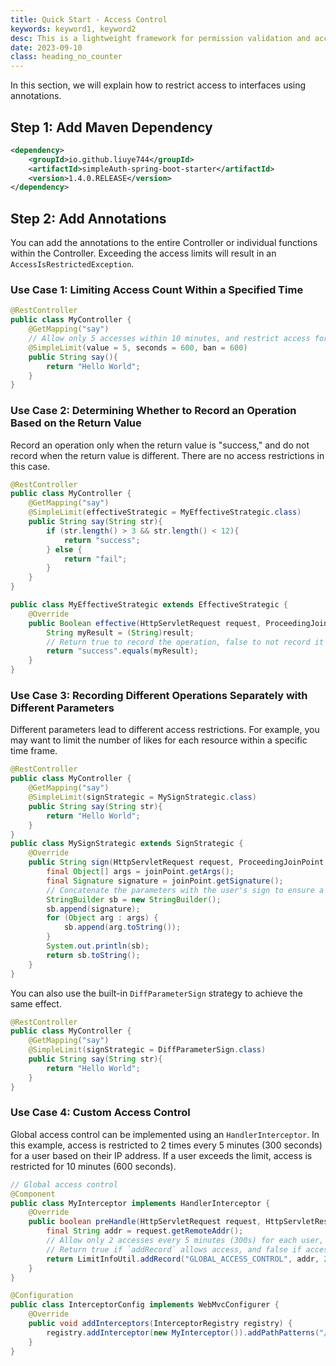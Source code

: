 ```yaml
---
title: Quick Start - Access Control
keywords: keyword1, keyword2
desc: This is a lightweight framework for permission validation and access control based on SpringBoot. It is suitable for lightweight and progressive projects.
date: 2023-09-10
class: heading_no_counter
---
```


In this section, we will explain how to restrict access to interfaces using annotations.

## Step 1: Add Maven Dependency
```xml
<dependency>
    <groupId>io.github.liuye744</groupId>
    <artifactId>simpleAuth-spring-boot-starter</artifactId>
    <version>1.4.0.RELEASE</version>
</dependency>
```

## Step 2: Add Annotations

You can add the annotations to the entire Controller or individual functions within the Controller. Exceeding the access limits will result in an `AccessIsRestrictedException`.

### Use Case 1: Limiting Access Count Within a Specified Time

```java
@RestController
public class MyController {
    @GetMapping("say")
    // Allow only 5 accesses within 10 minutes, and restrict access for 10 minutes if the limit is exceeded.
    @SimpleLimit(value = 5, seconds = 600, ban = 600)
    public String say(){
        return "Hello World";
    }
}
```

### Use Case 2: Determining Whether to Record an Operation Based on the Return Value

Record an operation only when the return value is "success," and do not record when the return value is different. There are no access restrictions in this case.

```java
@RestController
public class MyController {
    @GetMapping("say")
    @SimpleLimit(effectiveStrategic = MyEffectiveStrategic.class)
    public String say(String str){
        if (str.length() > 3 && str.length() < 12){
            return "success";
        } else {
            return "fail";
        }
    }
}

public class MyEffectiveStrategic extends EffectiveStrategic {
    @Override
    public Boolean effective(HttpServletRequest request, ProceedingJoinPoint joinPoint, Object result) {
        String myResult = (String)result;
        // Return true to record the operation, false to not record it
        return "success".equals(myResult);
    }
}
```

### Use Case 3: Recording Different Operations Separately with Different Parameters

Different parameters lead to different access restrictions. For example, you may want to limit the number of likes for each resource within a specific time frame.

```java
@RestController
public class MyController {
    @GetMapping("say")
    @SimpleLimit(signStrategic = MySignStrategic.class)
    public String say(String str){
        return "Hello World";
    }
}
public class MySignStrategic extends SignStrategic {
    @Override
    public String sign(HttpServletRequest request, ProceedingJoinPoint joinPoint) {
        final Object[] args = joinPoint.getArgs();
        final Signature signature = joinPoint.getSignature();
        // Concatenate the parameters with the user's sign to ensure a different parameter flag for each user
        StringBuilder sb = new StringBuilder();
        sb.append(signature);
        for (Object arg : args) {
            sb.append(arg.toString());
        }
        System.out.println(sb);
        return sb.toString();
    }
}
```
You can also use the built-in `DiffParameterSign` strategy to achieve the same effect.

```java
@RestController
public class MyController {
    @GetMapping("say")
    @SimpleLimit(signStrategic = DiffParameterSign.class)
    public String say(String str){
        return "Hello World";
    }
}
```

### Use Case 4: Custom Access Control

Global access control can be implemented using an `HandlerInterceptor`. In this example, access is restricted to 2 times every 5 minutes (300 seconds) for a user based on their IP address. If a user exceeds the limit, access is restricted for 10 minutes (600 seconds).

```java
// Global access control
@Component
public class MyInterceptor implements HandlerInterceptor {
    @Override
    public boolean preHandle(HttpServletRequest request, HttpServletResponse response, Object handler) throws Exception {
        final String addr = request.getRemoteAddr();
        // Allow only 2 accesses every 5 minutes (300s) for each user, and restrict access for 10 minutes (600s) if the limit is exceeded.
        // Return true if `addRecord` allows access, and false if access is restricted.
        return LimitInfoUtil.addRecord("GLOBAL_ACCESS_CONTROL", addr, 2, 300, 600);
    }
}

@Configuration
public class InterceptorConfig implements WebMvcConfigurer {
    @Override
    public void addInterceptors(InterceptorRegistry registry) {
        registry.addInterceptor(new MyInterceptor()).addPathPatterns("/*");
    }
}
```